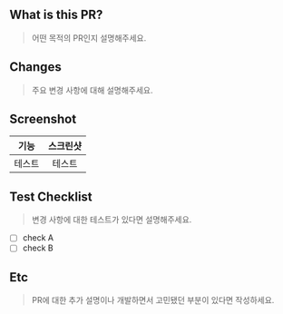 ## What is this PR?

> 어떤 목적의 PR인지 설명해주세요.

## Changes

> 주요 변경 사항에 대해 설명해주세요.

## Screenshot

|  기능  | 스크린샷 |
| :----: | :------: |
| 테스트 |  테스트  |

## Test Checklist

> 변경 사항에 대한 테스트가 있다면 설명해주세요.

- [ ] check A
- [ ] check B

## Etc

> PR에 대한 추가 설명이나 개발하면서 고민됐던 부분이 있다면 작성하세요.
